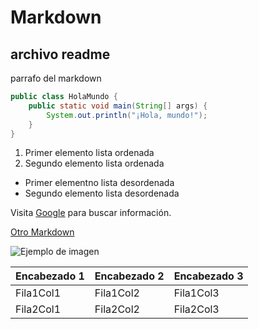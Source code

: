 # Markdown
## archivo readme

parrafo del markdown

```java
public class HolaMundo {
    public static void main(String[] args) {
        System.out.println("¡Hola, mundo!");
    }
}

```

1. Primer elemento lista ordenada
2. Segundo elemento lista ordenada
- Primer elementno lista desordenada
- Segundo elemento lista desordenada

Visita [Google](https://www.google.com) para buscar información.


[Otro Markdown](otroarchivo.md)

![Ejemplo de imagen](https://www.istockphoto.com/es/foto/concepto-de-casa-inteligente-red-de-comunicaci%C3%B3n-de-la-residencia-sistema-de-gesti%C3%B3n-gm968113166-264005750?utm_source=pixabay&utm_medium=affiliate&utm_campaign=sponsored_image&utm_content=srp_topbanner-popular_media&utm_term=ecosistema+artificial)

| Encabezado 1 | Encabezado 2 | Encabezado 3 |
|--------------|--------------|--------------|
| Fila1Col1    | Fila1Col2    | Fila1Col3    |
| Fila2Col1    | Fila2Col2    | Fila2Col3    |
